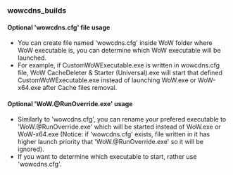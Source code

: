 ### wowcdns_builds

#### Optional 'wowcdns.cfg' file usage
- You can create file named 'wowcdns.cfg' inside WoW folder where WoW executable is, you can determine which WoW executable will be launched.
- For example, if CustomWoWExecutable.exe is written in wowcdns.cfg file, WoW CacheDeleter & Starter (Universal).exe will start that defined CustomWoWExecutable.exe instead of launching WoW.exe or WoW-x64.exe after Cache files removal.

#### Optional 'WoW.<span>@</span>RunOverride.exe' usage
- Similarly to 'wowcdns.cfg', you can rename your prefered executable to 'WoW.<span>@</span>RunOverride.exe' which will be started instead of WoW.exe or WoW-x64.exe (Notice: if 'wowcdns.cfg' exists, file written in it has higher launch priority that 'WoW.<span>@</span>RunOverride.exe' so it will be ignored).
- If you want to determine which executable to start, rather use 'wowcdns.cfg'.
